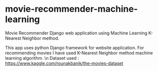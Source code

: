# movie-recommender-machine-learning
Movie Recommender Django web application using Machine Learning K-Nearest Neighbor method.

This app uses python Django framework for website application.
For recommending movies I have used K-Nearest Neighbor method machine learning algorithm.
\n
Dataset used : https://www.kaggle.com/rounakbanik/the-movies-dataset
